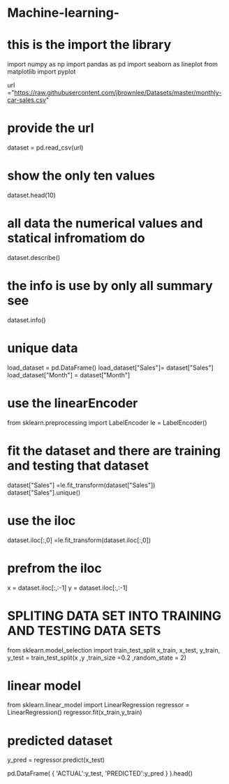 # Machine-learning-
# this is the import the library 

import numpy as np
import pandas as pd
import seaborn as lineplot 
from matplotlib import pyplot 

url ="https://raw.githubusercontent.com/jbrownlee/Datasets/master/monthly-car-sales.csv"
# provide the url
dataset = pd.read_csv(url)
# show the only ten values 
dataset.head(10)
# all data the numerical values and statical infromatiom do
dataset.describe()

# the info is use by only all summary see
dataset.info()

# unique data
load_dataset = pd.DataFrame()
load_dataset["Sales"]= dataset["Sales"]
load_dataset["Month"] = dataset["Month"]

# use the linearEncoder 
from sklearn.preprocessing import LabelEncoder
le = LabelEncoder()
# fit the dataset and there are training and testing that dataset 
dataset["Sales"] =le.fit_transform(dataset["Sales"])
dataset["Sales"].unique()

# use the iloc 
dataset.iloc[:,0] =le.fit_transform(dataset.iloc[:,0])
# prefrom the iloc 
x = dataset.iloc[:,:-1]
y = dataset.iloc[:,:-1]

# SPLITING DATA SET INTO TRAINING AND TESTING DATA SETS
from sklearn.model_selection import train_test_split
x_train, x_test, y_train, y_test = train_test_split(x ,y ,train_size =0.2 ,random_state = 2)
# linear model
from sklearn.linear_model import LinearRegression
regressor = LinearRegression()
regressor.fit(x_train,y_train)
# predicted dataset
y_pred = regressor.predict(x_test)

pd.DataFrame(
{
         'ACTUAL':y_test,
         'PREDICTED':y_pred
     }
   ).head()
